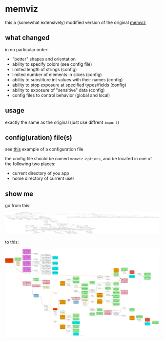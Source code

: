# memviz 

this a (somewhat extensively) modified version of the original [memviz](https://github.com/bradleyjkemp/memviz)

## what changed
in no particular order:
* "better" shapes and orientation
* ability to specify colors (see config file)
* limited length of strings (config)
* limited number of elements in slices (config)
* ability to substiture int values with their names (config)
* ability to stop exposure at specified types/fields (config)
*  ability to exposure of "sensitive" data (config)
* config files to control behavior (global and local)

## usage
exactly the same as the original (just use diffrent `import`)

## config(uration) file(s)
see [this](https://raw.githubusercontent.com/seamia/memviz/master/memviz.options) example of a configuration file

the config file should be named `memviz.options`, and be located in one of the following two places:
* current directory of you app
* home directory of current user

## show me
go from this:
<p align="center">
  <img src="https://raw.githubusercontent.com/seamia/memviz/master/.media/before.svg">
</p>
to this:
<p align="center">
  <img src="https://raw.githubusercontent.com/seamia/memviz/master/.media/after.svg">
</p>

